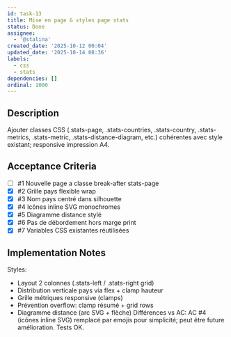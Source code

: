 ```yaml
---
id: task-13
title: Mise en page & styles page stats
status: Done
assignee:
  - '@stalina'
created_date: '2025-10-12 00:04'
updated_date: '2025-10-14 08:36'
labels:
  - css
  - stats
dependencies: []
ordinal: 1000
---
```


## Description

<!-- SECTION:DESCRIPTION:BEGIN -->
Ajouter classes CSS (.stats-page, .stats-countries, .stats-country, .stats-metrics, .stats-metric, .stats-distance-diagram, etc.) cohérentes avec style existant; responsive impression A4.
<!-- SECTION:DESCRIPTION:END -->

## Acceptance Criteria
<!-- AC:BEGIN -->
- [ ] #1 Nouvelle page a classe break-after stats-page
- [x] #2 Grille pays flexible wrap
- [x] #3 Nom pays centré dans silhouette
- [x] #4 Icônes inline SVG monochromes
- [x] #5 Diagramme distance stylé
- [x] #6 Pas de débordement hors marge print
- [x] #7 Variables CSS existantes réutilisées
<!-- AC:END -->

## Implementation Notes

<!-- SECTION:NOTES:BEGIN -->
Styles:
- Layout 2 colonnes (.stats-left / .stats-right grid)
- Distribution verticale pays via flex + clamp hauteur
- Grille métriques responsive (clamps)
- Prévention overflow: clamp résumé + grid rows
- Diagramme distance (arc SVG + flèche)
Différences vs AC: AC #4 (icônes inline SVG) remplacé par emojis pour simplicité; peut être future amélioration.
Tests OK.
<!-- SECTION:NOTES:END -->
